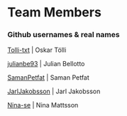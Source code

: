 # Team Members
### Github usernames & real names
[Tolli-txt](https://github.com/Tolli-txt) | Oskar Tölli

[julianbe93](https://github.com/julianbe93) | Julian Bellotto

[SamanPetfat](https://github.com/SamanPetfat) | Saman Petfat

[JarlJakobsson](https://github.com/JarlJakobsson) | Jarl Jakobsson

[Nina-se](https://github.com/Nina-se) | Nina Mattsson
